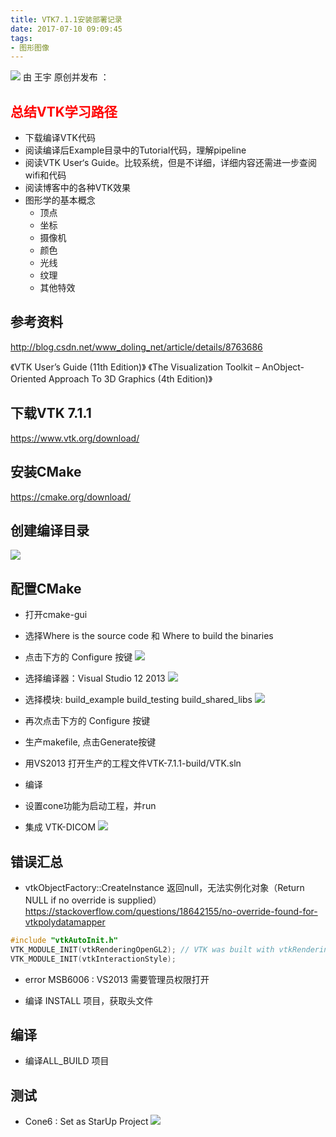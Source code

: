 ```yaml
---
title: VTK7.1.1安装部署记录
date: 2017-07-10 09:09:45
tags:
- 图形图像
---
```


![](/assets/blog-image/vtk7-t.jpg)
由  王宇 原创并发布 ：

## <font color=red>总结VTK学习路径</font>

* 下载编译VTK代码
* 阅读编译后Example目录中的Tutorial代码，理解pipeline
* 阅读VTK User‘s Guide。比较系统，但是不详细，详细内容还需进一步查阅wifi和代码
* 阅读博客中的各种VTK效果
* 图形学的基本概念
  * 顶点
  * 坐标
  * 摄像机
  * 颜色
  * 光线
  * 纹理
  * 其他特效
  
## 参考资料
http://blog.csdn.net/www_doling_net/article/details/8763686

《VTK User’s Guide (11th Edition)》
《The Visualization Toolkit – AnObject-Oriented Approach To 3D Graphics (4th Edition)》
<!--more-->
## 下载VTK 7.1.1
https://www.vtk.org/download/

## 安装CMake
https://cmake.org/download/

## 创建编译目录
![](/assets/blog-image/vtk7-1.jpg)

## 配置CMake
* 打开cmake-gui
* 选择Where is the source code 和 Where to build the binaries
* 点击下方的 Configure 按键
![](/assets/blog-image/vtk7-2.jpg)
* 选择编译器：Visual Studio 12 2013
![](/assets/blog-image/vtk7-3.jpg)
* 选择模块: build_example build_testing build_shared_libs
![](/assets/blog-image/vtk7-4.jpg)
* 再次点击下方的 Configure 按键
* 生产makefile, 点击Generate按键
* 用VS2013 打开生产的工程文件VTK-7.1.1-build/VTK.sln
* 编译
* 设置cone功能为启动工程，并run

* 集成 VTK-DICOM
![](/assets/blog-image/vtk7-5.jpg)

## 错误汇总
* vtkObjectFactory::CreateInstance 返回null，无法实例化对象（Return NULL if no override is supplied）
https://stackoverflow.com/questions/18642155/no-override-found-for-vtkpolydatamapper

```c
#include "vtkAutoInit.h" 
VTK_MODULE_INIT(vtkRenderingOpenGL2); // VTK was built with vtkRenderingOpenGL2
VTK_MODULE_INIT(vtkInteractionStyle);
```

* error MSB6006 : VS2013 需要管理员权限打开

* 编译 INSTALL 项目，获取头文件


## 编译
* 编译ALL_BUILD 项目

## 测试
* Cone6 : Set as StarUp Project
![](/assets/blog-image/vtk7-6.jpg)









